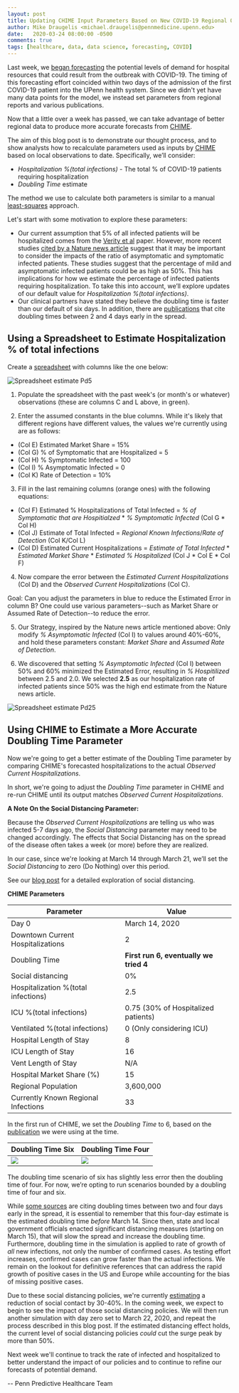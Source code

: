 ```yaml
---
layout: post
title: Updating CHIME Input Parameters Based on New COVID-19 Regional Observations
author: Mike Draugelis <michael.draugelis@pennmedicine.upenn.edu>
date:   2020-03-24 08:00:00 -0500
comments: true
tags: [healthcare, data, data science, forecasting, COVID]
---
```


Last week, we [began forecasting](http://predictivehealthcare.pennmedicine.org/2020/03/14/accouncing-chime.html) the potential levels of demand for hospital resources that could result from the outbreak with COVID-19. The timing of this forecasting effort coincided within two days of the admission of the first COVID-19 patient into the UPenn health system. Since we didn't yet have many data points for the model, we instead set parameters from regional reports and various publications.

Now that a little over a week has passed, we can take advantage of better regional data to produce more accurate forecasts from [CHIME](https://penn-chime.phl.io/).

The aim of this blog post is to demonstrate our thought process, and to show analysts how to recalculate parameters used as inputs by [CHIME](https://penn-chime.phl.io/) based on local observations to date. Specifically, we’ll consider:

 -  _Hospitalization %(total infections)_ - The total % of COVID-19 patients requiring hospitalization
 - _Doubling Time_ estimate

The method we use to calculate both parameters is similar to a manual [least-squares](https://en.wikipedia.org/wiki/Least_squares) approach.

Let's start with some motivation to explore these parameters:
* Our current assumption that 5% of all infected patients will be hospitalized comes from the [Verity et al](https://www.medrxiv.org/content/10.1101/2020.03.09.20033357v1.full.pdf) paper. However, more recent studies [cited by a Nature news article](https://www.nature.com/articles/d41586-020-00822-x) suggest that it may be important to consider the impacts of the ratio of asymptomatic and symptomatic infected patients. These studies suggest that the percentage of mild and asymptomatic infected patients could be as high as 50%. This has implications for how we estimate the percentage of infected patients requiring hospitalization. To take this into account, we’ll explore updates of our default value for _Hospitalization %(total infections)_.
* Our clinical partners have stated they believe the doubling time is faster than our default of six days. In addition, there are [publications](https://arxiv.org/pdf/2003.06418.pdf) that cite doubling times between 2 and 4 days early in the spread.

Using a Spreadsheet to Estimate Hospitalization % of total infections
--------
Create a [spreadsheet](https://docs.google.com/spreadsheets/d/1GZpXQbm4gi5YZKI3-p7lvlJ1JcBIwyPPyUm1dJKuIE4/edit?usp=sharing) with columns like the one below:

![Spreadsheet estimate Pd5](https://i.ibb.co/RvLxgd4/spreadsheet-hop5.png)


1) Populate the spreadsheet with the past week's (or month's or whatever) observations (these are columns C and L above, in green).

2) Enter the assumed constants in the blue columns.  While it's likely that different regions have different values, the values we're currently using are as follows: 
* (Col E) Estimated Market Share = 15%
* (Col G) % of Symptomatic that are Hospitalized = 5
* (Col H) % Symptomatic Infected = 100
* (Col I) % Asymptomatic Infected = 0
* (Col K) Rate of Detection = 10%

3) Fill in the last remaining columns (orange ones) with the following equations: 
* (Col F) Estimated % Hospitalizations of Total Infected = _% of Symptomatic that are Hospitialzed_ * _% Symptomatic Infected_ (Col G * Col H)
* (Col J) Estimate of Total Infected = _Regional Known Infections_/_Rate of Detection_ (Col K/Col L)
* (Col D) Estimated Current Hospitalizations = _Estimate of Total Infected_ * _Estimated Market Share_ * _Estimated % Hospitalized_ (Col J * Col E * Col F)

4) Now compare the error between the _Estimated Current Hospitalizations_ (Col D) and the _Observed Current Hospitalizations_ (Col C). 

Goal: Can you adjust the parameters in blue to reduce the Estimated Error in column B? One could use various parameters--such as Market Share or Assumed Rate of Detection--to reduce the error.

5) Our Strategy, inspired by the Nature news article mentioned above: Only modify _% Asymptomatic Infected_ (Col I) to values around 40%-60%, and hold these parameters constant: _Market Share_ and _Assumed Rate of Detection_.

6) We discovered that setting _% Asymptomatic Infected_ (Col I) between 50% and 60% minimized the Estimated Error, resulting in _% Hospitilized_ between 2.5 and 2.0. We selected **2.5** as our hospitalization rate of infected patients since 50% was the high end estimate from the Nature news article.

![Spreadsheet estimate Pd25](https://i.ibb.co/VYcDD8f/spreadsheet-hosp2-5.png)


Using CHIME to Estimate a More Accurate Doubling Time Parameter
-------

Now we're going to get a better estimate of the Doubling Time parameter by comparing CHIME's forecasted hospitalizations to the actual _Observed Current Hospitalizations_.

In short, we're going to adjust the _Doubling Time_ parameter in CHIME and re-run CHIME until its output matches _Observed Current Hospitalizations_.

**A Note On the Social Distancing Parameter:**

Because the _Observed Current Hospitalizations_ are telling us who was infected 5-7 days ago, the _Social Distancing_ parameter may need to be changed accordingly.  The effects that Social Distancing has on the spread of the disease often takes a week (or more) before they are realized.

In our case, since we're looking at March 14 through March 21, we’ll set the _Social Distancing_ to zero (Do Nothing) over this period.  

See our [blog post](http://predictivehealthcare.pennmedicine.org/2020/03/18/compare-chime.html) for a detailed exploration of social distancing.

**CHIME Parameters**

| Parameter | Value  |
|--|--|
| Day 0 | March 14, 2020 |
| Downtown Current Hospitalizations | 2 |
| Doubling Time | **First run 6, eventually we tried 4** |
| Social distancing | 0% |
| Hospitalization %(total infections) | 2.5 |
| ICU %(total infections) | 0.75 (30% of Hospitalized patients) |
| Ventilated %(total infections) | 0 (Only considering ICU)|
| Hospital Length of Stay | 8 |
| ICU Length of Stay| 16 |
| Vent Length of Stay | N/A |
| Hospital Market Share (%)| 15 |
| Regional Population | 3,600,000 |
| Currently Known Regional Infections | 33 |


In the first run of CHIME, we set the _Doubling Time_ to 6, based on the [publication](https://www.ncbi.nlm.nih.gov/pubmed/32007643) we were using at the time.  

| Doubling Time Six | Doubling Time Four  | 
|--|--|
| ![](https://i.ibb.co/rmxgwqw/doubling6.png) | ![](https://i.ibb.co/BcwKhms/doubling4.png) | 

The doubling time scenario of six has slightly less error then the doubling time of four. For now, we’re opting to run scenarios bounded by a doubling time of four and six.

While [some sources](https://arxiv.org/pdf/2003.06418.pdf) are citing doubling times between two and four days early in the spread, it is essential to remember that this four-day estimate is the estimated doubling time *before* March 14.  Since then, state and local government officials enacted significant distancing measures (starting on March 15), that will slow the spread and increase the doubling time. Furthermore, doubling time in the simulation is applied to rate of growth of _all_ new infections, not only the number of confirmed cases. As testing effort increases, confirmed cases can grow faster than the actual infections. We remain on the lookout for definitive references that can address the rapid growth of positive cases in the US and Europe while accounting for the bias of missing positive cases.

Due to these social distancing policies, we're currently [estimating](http://predictivehealthcare.pennmedicine.org/2020/03/18/compare-chime.html) a reduction of social contact by 30-40%.  In the coming week, we expect to begin to see the impact of those social distancing policies.  We will then run another simulation with day zero set to March 22, 2020, and repeat the process described in this blog post. If the estimated distancing effect holds, the current level of social distancing policies _could_ cut the surge peak by more than 50%.

Next week we'll continue to track the rate of infected and hospitalized to better understand the impact of our policies and to continue to refine our forecasts of potential demand.

-- Penn Predictive Healthcare Team


